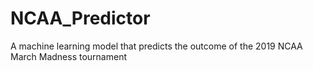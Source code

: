 # NCAA_Predictor
A machine learning model that predicts the outcome of the 2019 NCAA March Madness tournament
